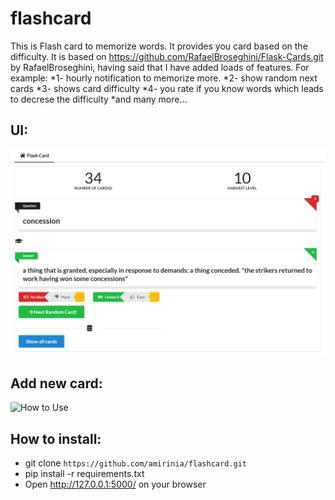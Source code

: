 # flashcard

This is Flash card to memorize words. It provides you card based on the difficulty.
It is based on https://github.com/RafaelBroseghini/Flask-Cards.git by RafaelBroseghini, having said that I have added loads of features. 
For example:
*1- hourly notification to memorize more.
*2- show random next cards
*3- shows card difficulty
*4- you rate if you know words which leads to decrese the difficulty 
*and many more...

## UI:
![How to Use](/UI.PNG)

## Add new card:
![How to Use](/AddCard.PNG)

## How to install:
* git clone `https://github.com/amirinia/flashcard.git`
* pip install -r requirements.txt
* Open http://127.0.0.1:5000/ on your browser
